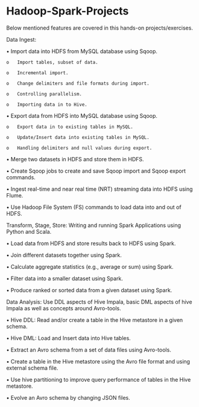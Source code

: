 # Hadoop-Spark-Projects

Below mentioned features are covered in this hands-on projects/exercises.

Data Ingest:

  •	Import data into HDFS from MySQL database using Sqoop.
  
    o	Import tables, subset of data.
    
    o	Incremental import.
    
    o	Change delimiters and file formats during import.
    
    o	Controlling parallelism.
    
    o	Importing data in to Hive.
    
  •	Export data from HDFS into MySQL database using Sqoop.
  
    o	Export data in to existing tables in MySQL.
    
    o	Update/Insert data into existing tables in MySQL.
    
    o	Handling delimiters and null values during export. 
    
  •	Merge two datasets in HDFS and store them in HDFS.
  
  •	Create Sqoop jobs to create and save Sqoop import and Sqoop export commands.
  
  •	Ingest real-time and near real time (NRT) streaming data into HDFS using Flume.
  
  •	Use Hadoop File System (FS) commands to load data into and out of HDFS.
  
  

Transform, Stage, Store: Writing and running Spark Applications using Python and Scala.

  •	Load data from HDFS and store results back to HDFS using Spark.
  
  •	Join different datasets together using Spark.
  
  •	Calculate aggregate statistics (e.g., average or sum) using Spark.
  
  •	Filter data into a smaller dataset using Spark.
  
  •	Produce ranked or sorted data from a given dataset using Spark.
  
  

Data Analysis: Use DDL aspects of Hive Impala, basic DML aspects of hive Impala as well as concepts around Avro-tools.

  •	Hive DDL: Read and/or create a table in the Hive metastore in a given schema.
  
  •	Hive DML: Load and Insert data into Hive tables.
  
  •	Extract an Avro schema from a set of data files using Avro-tools.
  
  •	Create a table in the Hive metastore using the Avro file format and using external schema file.
  
  •	Use hive partitioning to improve query performance of tables in the Hive metastore.
  
  •	Evolve an Avro schema by changing JSON files.
